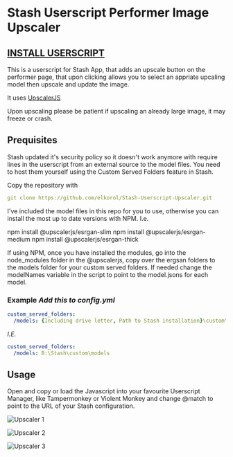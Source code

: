 # Stash Userscript Performer Image Upscaler

## [INSTALL USERSCRIPT](upscale.user.js?raw=1)

This is a userscript for Stash App, that adds an upscale button on the performer page, that upon clicking allows you to select an appriate upcaling model then upscale and update the image.

It uses [UpscalerJS](https://github.com/thekevinscott/UpscalerJS)

Upon upscaling please be patient if upscaling an already large image, it may freeze or crash.

## Prequisites

Stash updated it's security policy so it doesn't work anymore with require lines in the userscript from an external source to the model files. You need to host them yourself using the Custom Served Folders feature in Stash.

Copy the repository with

```yaml
git clone https://github.com/elkorol/Stash-Userscript-Upscaler.git
```

I've included the model files in this repo for you to use, otherwise you can install the most up to date versions with NPM. I.e.

npm install @upscalerjs/esrgan-slim
npm install @upscalerjs/esrgan-medium
npm install @upscalerjs/esrgan-thick

If using NPM, once you have installed the modules, go into the node_modules folder in the @upscalerjs, copy over the ergsan folders to the models folder for your custom served folders. If needed change the modelNames variable in the script to point to the model.jsons for each model.

### Example *Add this to config.yml*

```yaml
custom_served_folders:
  /models: {Including drive letter, Path to Stash installation}\custom\models
```

*I.E.*

```yaml
custom_served_folders:
  /models: B:\Stash\custom\models
```

## Usage

Open and copy or load the Javascript into your favourite Userscript Manager, like Tampermonkey or Violent Monkey and change @match to point to the URL of your Stash configuration.

![Upscaler 1](https://github.com/elkorol/Stash-Userscript-Upscaler/blob/e4776a9a0a6a3746975c528e9375811aac236c1a/images/1.png)

![Upscaler 2](https://github.com/elkorol/Stash-Userscript-Upscaler/blob/e4776a9a0a6a3746975c528e9375811aac236c1a/images/2.png)

![Upscaler 3](https://github.com/elkorol/Stash-Userscript-Upscaler/blob/e4776a9a0a6a3746975c528e9375811aac236c1a/images/3.png)
